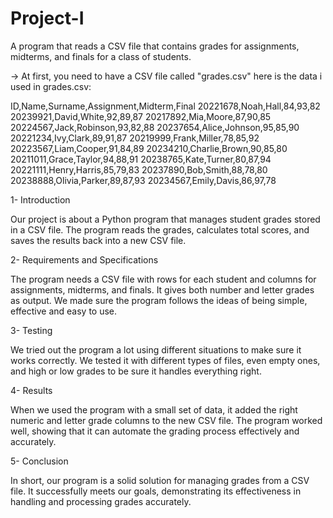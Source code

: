 # Project-I
A program that reads a CSV file that contains grades for assignments, midterms, and finals for a class of students.

-> At first, you need to have a CSV file called "grades.csv"
here is the data i used in grades.csv:

ID,Name,Surname,Assignment,Midterm,Final
20221678,Noah,Hall,84,93,82
20239921,David,White,92,89,87
20217892,Mia,Moore,87,90,85
20224567,Jack,Robinson,93,82,88
20237654,Alice,Johnson,95,85,90
20221234,Ivy,Clark,89,91,87
20219999,Frank,Miller,78,85,92
20223567,Liam,Cooper,91,84,89
20234210,Charlie,Brown,90,85,80
20211011,Grace,Taylor,94,88,91
20238765,Kate,Turner,80,87,94
20221111,Henry,Harris,85,79,83
20237890,Bob,Smith,88,78,80
20238888,Olivia,Parker,89,87,93
20234567,Emily,Davis,86,97,78

1- Introduction 

Our project is about a Python program that manages student grades stored in a CSV file. The program reads the grades, calculates total scores, and saves the results back into a new CSV file. 

2- Requirements and Specifications 

The program needs a CSV file with rows for each student and columns for assignments, midterms, and finals. It gives both number and letter grades as output. We made sure the program follows the ideas of being simple, effective and easy to use. 

3- Testing 

We tried out the program a lot using different situations to make sure it works correctly. We tested it with different types of files, even empty ones, and high or low grades to be sure it handles everything right. 

4- Results 

When we used the program with a small set of data, it added the right numeric and letter grade columns to the new CSV file. The program worked well, showing that it can automate the grading process effectively and accurately. 

5- Conclusion 

In short, our program is a solid solution for managing grades from a CSV file. It successfully meets our goals, demonstrating its effectiveness in handling and processing grades accurately. 
